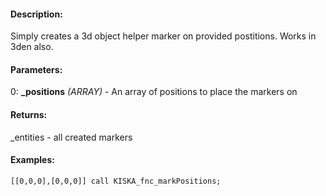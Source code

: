 #### Description:
Simply creates a 3d object helper marker on provided postitions. Works in 3den also.

#### Parameters:
0: **_positions** *(ARRAY)* - An array of positions to place the markers on

#### Returns:
_entities <ARRAY> - all created markers

#### Examples:
```sqf
[[0,0,0],[0,0,0]] call KISKA_fnc_markPositions;
```

